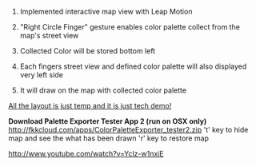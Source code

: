 1. Implemented interactive map view with Leap Motion

2. "Right Circle Finger" gesture enables color palette collect from the map's street view

3. Collected Color will be stored bottom left

4. Each fingers street view and defined color palette will also displayed very left side

5. It will draw on the map with collected color palette


<u>All the layout is just temp and it is just tech demo!</u>


<b>Download Palette Exporter Tester App 2 (run on OSX only) </b>  
http://fkkcloud.com/apps/ColorPaletteExporter_tester2.zip
't' key to hide map and see the what has been drawn
'r' key to restore map

http://www.youtube.com/watch?v=Yclz-w1nxiE



